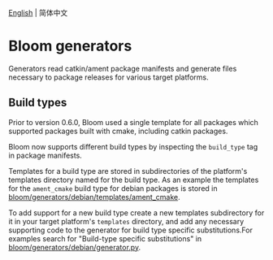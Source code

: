 [English](./README.md) | 简体中文

Bloom generators
================

Generators read catkin/ament package manifests and generate files necessary to package releases for various target platforms.

## Build types

Prior to version 0.6.0, Bloom used a single template for all packages which supported packages built with cmake, including catkin packages.

Bloom now supports different build types by inspecting the `build_type` tag in package manifests.

Templates for a build type are stored in subdirectories of the platform's templates directory named for the build type.
As an example the templates for the `ament_cmake` build type for debian packages is stored in [bloom/generators/debian/templates/ament_cmake](debian/templates/ament_cmake).

To add support for a new build type create a new templates subdirectory for it in your target platform's `templates` directory, and add any necessary supporting code to the generator for build type specific substitutions.For examples search for "Build-type specific substitutions" in [bloom/generators/debian/generator.py](debian/generator.py).
